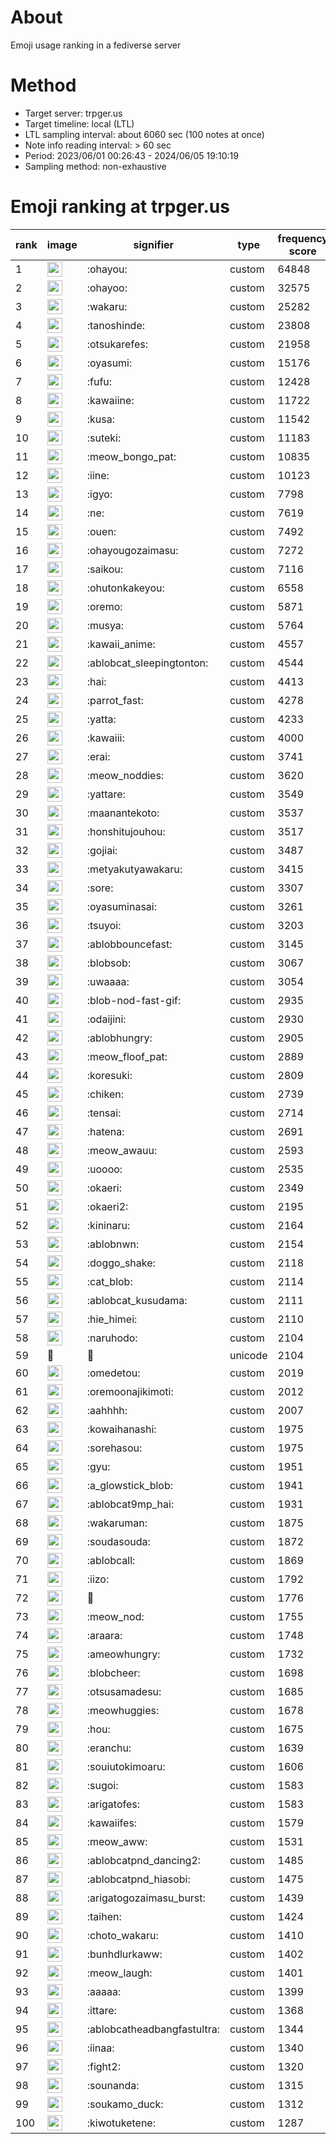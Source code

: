 # About
Emoji usage ranking in a fediverse server

# Method
- Target server: trpger.us
- Target timeline: local (LTL)
- LTL sampling interval: about 6060 sec (100 notes at once)
- Note info reading interval: > 60 sec
- Period: 2023/06/01 00:26:43 - 2024/06/05 19:10:19 
- Sampling method: non-exhaustive

# Emoji ranking at trpger.us

|rank|image|signifier|type|frequency score|
|----|----|----|----|----|
|1|<img height="24" src="https://trpger.us/emoji/ohayou.webp">|:ohayou:|custom|64848|
|2|<img height="24" src="https://trpger.us/emoji/ohayoo.webp">|:ohayoo:|custom|32575|
|3|<img height="24" src="https://trpger.us/emoji/wakaru.webp">|:wakaru:|custom|25282|
|4|<img height="24" src="https://trpger.us/emoji/tanoshinde.webp">|:tanoshinde:|custom|23808|
|5|<img height="24" src="https://trpger.us/emoji/otsukarefes.webp">|:otsukarefes:|custom|21958|
|6|<img height="24" src="https://trpger.us/emoji/oyasumi.webp">|:oyasumi:|custom|15176|
|7|<img height="24" src="https://trpger.us/emoji/fufu.webp">|:fufu:|custom|12428|
|8|<img height="24" src="https://trpger.us/emoji/kawaiine.webp">|:kawaiine:|custom|11722|
|9|<img height="24" src="https://trpger.us/emoji/kusa.webp">|:kusa:|custom|11542|
|10|<img height="24" src="https://trpger.us/emoji/suteki.webp">|:suteki:|custom|11183|
|11|<img height="24" src="https://trpger.us/emoji/meow_bongo_pat.webp">|:meow_bongo_pat:|custom|10835|
|12|<img height="24" src="https://trpger.us/emoji/iine.webp">|:iine:|custom|10123|
|13|<img height="24" src="https://trpger.us/emoji/igyo.webp">|:igyo:|custom|7798|
|14|<img height="24" src="https://trpger.us/emoji/ne.webp">|:ne:|custom|7619|
|15|<img height="24" src="https://trpger.us/emoji/ouen.webp">|:ouen:|custom|7492|
|16|<img height="24" src="https://trpger.us/emoji/ohayougozaimasu.webp">|:ohayougozaimasu:|custom|7272|
|17|<img height="24" src="https://trpger.us/emoji/saikou.webp">|:saikou:|custom|7116|
|18|<img height="24" src="https://trpger.us/emoji/ohutonkakeyou.webp">|:ohutonkakeyou:|custom|6558|
|19|<img height="24" src="https://trpger.us/emoji/oremo.webp">|:oremo:|custom|5871|
|20|<img height="24" src="https://trpger.us/emoji/musya.webp">|:musya:|custom|5764|
|21|<img height="24" src="https://trpger.us/emoji/kawaii_anime.webp">|:kawaii_anime:|custom|4557|
|22|<img height="24" src="https://trpger.us/emoji/ablobcat_sleepingtonton.webp">|:ablobcat_sleepingtonton:|custom|4544|
|23|<img height="24" src="https://trpger.us/emoji/hai.webp">|:hai:|custom|4413|
|24|<img height="24" src="https://trpger.us/emoji/parrot_fast.webp">|:parrot_fast:|custom|4278|
|25|<img height="24" src="https://trpger.us/emoji/yatta.webp">|:yatta:|custom|4233|
|26|<img height="24" src="https://trpger.us/emoji/kawaiii.webp">|:kawaiii:|custom|4000|
|27|<img height="24" src="https://trpger.us/emoji/erai.webp">|:erai:|custom|3741|
|28|<img height="24" src="https://trpger.us/emoji/meow_noddies.webp">|:meow_noddies:|custom|3620|
|29|<img height="24" src="https://trpger.us/emoji/yattare.webp">|:yattare:|custom|3549|
|30|<img height="24" src="https://trpger.us/emoji/maanantekoto.webp">|:maanantekoto:|custom|3537|
|31|<img height="24" src="https://trpger.us/emoji/honshitujouhou.webp">|:honshitujouhou:|custom|3517|
|32|<img height="24" src="https://trpger.us/emoji/gojiai.webp">|:gojiai:|custom|3487|
|33|<img height="24" src="https://trpger.us/emoji/metyakutyawakaru.webp">|:metyakutyawakaru:|custom|3415|
|34|<img height="24" src="https://trpger.us/emoji/sore.webp">|:sore:|custom|3307|
|35|<img height="24" src="https://trpger.us/emoji/oyasuminasai.webp">|:oyasuminasai:|custom|3261|
|36|<img height="24" src="https://trpger.us/emoji/tsuyoi.webp">|:tsuyoi:|custom|3203|
|37|<img height="24" src="https://trpger.us/emoji/ablobbouncefast.webp">|:ablobbouncefast:|custom|3145|
|38|<img height="24" src="https://trpger.us/emoji/blobsob.webp">|:blobsob:|custom|3067|
|39|<img height="24" src="https://trpger.us/emoji/uwaaaa.webp">|:uwaaaa:|custom|3054|
|40|<img height="24" src="https://trpger.us/emoji/blob-nod-fast-gif.webp">|:blob-nod-fast-gif:|custom|2935|
|41|<img height="24" src="https://trpger.us/emoji/odaijini.webp">|:odaijini:|custom|2930|
|42|<img height="24" src="https://trpger.us/emoji/ablobhungry.webp">|:ablobhungry:|custom|2905|
|43|<img height="24" src="https://trpger.us/emoji/meow_floof_pat.webp">|:meow_floof_pat:|custom|2889|
|44|<img height="24" src="https://trpger.us/emoji/koresuki.webp">|:koresuki:|custom|2809|
|45|<img height="24" src="https://trpger.us/emoji/chiken.webp">|:chiken:|custom|2739|
|46|<img height="24" src="https://trpger.us/emoji/tensai.webp">|:tensai:|custom|2714|
|47|<img height="24" src="https://trpger.us/emoji/hatena.webp">|:hatena:|custom|2691|
|48|<img height="24" src="https://trpger.us/emoji/meow_awauu.webp">|:meow_awauu:|custom|2593|
|49|<img height="24" src="https://trpger.us/emoji/uoooo.webp">|:uoooo:|custom|2535|
|50|<img height="24" src="https://trpger.us/emoji/okaeri.webp">|:okaeri:|custom|2349|
|51|<img height="24" src="https://trpger.us/emoji/okaeri2.webp">|:okaeri2:|custom|2195|
|52|<img height="24" src="https://trpger.us/emoji/kininaru.webp">|:kininaru:|custom|2164|
|53|<img height="24" src="https://trpger.us/emoji/ablobnwn.webp">|:ablobnwn:|custom|2154|
|54|<img height="24" src="https://trpger.us/emoji/doggo_shake.webp">|:doggo_shake:|custom|2118|
|55|<img height="24" src="https://trpger.us/emoji/cat_blob.webp">|:cat_blob:|custom|2114|
|56|<img height="24" src="https://trpger.us/emoji/ablobcat_kusudama.webp">|:ablobcat_kusudama:|custom|2111|
|57|<img height="24" src="https://trpger.us/emoji/hie_himei.webp">|:hie_himei:|custom|2110|
|58|<img height="24" src="https://trpger.us/emoji/naruhodo.webp">|:naruhodo:|custom|2104|
|59|🍮|🍮|unicode|2104|
|60|<img height="24" src="https://trpger.us/emoji/omedetou.webp">|:omedetou:|custom|2019|
|61|<img height="24" src="https://trpger.us/emoji/oremoonajikimoti.webp">|:oremoonajikimoti:|custom|2012|
|62|<img height="24" src="https://trpger.us/emoji/aahhhh.webp">|:aahhhh:|custom|2007|
|63|<img height="24" src="https://trpger.us/emoji/kowaihanashi.webp">|:kowaihanashi:|custom|1975|
|64|<img height="24" src="https://trpger.us/emoji/sorehasou.webp">|:sorehasou:|custom|1975|
|65|<img height="24" src="https://trpger.us/emoji/gyu.webp">|:gyu:|custom|1951|
|66|<img height="24" src="https://trpger.us/emoji/a_glowstick_blob.webp">|:a_glowstick_blob:|custom|1941|
|67|<img height="24" src="https://trpger.us/emoji/ablobcat9mp_hai.webp">|:ablobcat9mp_hai:|custom|1931|
|68|<img height="24" src="https://trpger.us/emoji/wakaruman.webp">|:wakaruman:|custom|1875|
|69|<img height="24" src="https://trpger.us/emoji/soudasouda.webp">|:soudasouda:|custom|1872|
|70|<img height="24" src="https://trpger.us/emoji/ablobcall.webp">|:ablobcall:|custom|1869|
|71|<img height="24" src="https://trpger.us/emoji/iizo.webp">|:iizo:|custom|1792|
|72|<img height="24" src="https://trpger.us/emoji/birthday.webp">|:birthday:|custom|1776|
|73|<img height="24" src="https://trpger.us/emoji/meow_nod.webp">|:meow_nod:|custom|1755|
|74|<img height="24" src="https://trpger.us/emoji/araara.webp">|:araara:|custom|1748|
|75|<img height="24" src="https://trpger.us/emoji/ameowhungry.webp">|:ameowhungry:|custom|1732|
|76|<img height="24" src="https://trpger.us/emoji/blobcheer.webp">|:blobcheer:|custom|1698|
|77|<img height="24" src="https://trpger.us/emoji/otsusamadesu.webp">|:otsusamadesu:|custom|1685|
|78|<img height="24" src="https://trpger.us/emoji/meowhuggies.webp">|:meowhuggies:|custom|1678|
|79|<img height="24" src="https://trpger.us/emoji/hou.webp">|:hou:|custom|1675|
|80|<img height="24" src="https://trpger.us/emoji/eranchu.webp">|:eranchu:|custom|1639|
|81|<img height="24" src="https://trpger.us/emoji/souiutokimoaru.webp">|:souiutokimoaru:|custom|1606|
|82|<img height="24" src="https://trpger.us/emoji/sugoi.webp">|:sugoi:|custom|1583|
|83|<img height="24" src="https://trpger.us/emoji/arigatofes.webp">|:arigatofes:|custom|1583|
|84|<img height="24" src="https://trpger.us/emoji/kawaiifes.webp">|:kawaiifes:|custom|1579|
|85|<img height="24" src="https://trpger.us/emoji/meow_aww.webp">|:meow_aww:|custom|1531|
|86|<img height="24" src="https://trpger.us/emoji/ablobcatpnd_dancing2.webp">|:ablobcatpnd_dancing2:|custom|1485|
|87|<img height="24" src="https://trpger.us/emoji/ablobcatpnd_hiasobi.webp">|:ablobcatpnd_hiasobi:|custom|1475|
|88|<img height="24" src="https://trpger.us/emoji/arigatogozaimasu_burst.webp">|:arigatogozaimasu_burst:|custom|1439|
|89|<img height="24" src="https://trpger.us/emoji/taihen.webp">|:taihen:|custom|1424|
|90|<img height="24" src="https://trpger.us/emoji/choto_wakaru.webp">|:choto_wakaru:|custom|1410|
|91|<img height="24" src="https://trpger.us/emoji/bunhdlurkaww.webp">|:bunhdlurkaww:|custom|1402|
|92|<img height="24" src="https://trpger.us/emoji/meow_laugh.webp">|:meow_laugh:|custom|1401|
|93|<img height="24" src="https://trpger.us/emoji/aaaaa.webp">|:aaaaa:|custom|1399|
|94|<img height="24" src="https://trpger.us/emoji/ittare.webp">|:ittare:|custom|1368|
|95|<img height="24" src="https://trpger.us/emoji/ablobcatheadbangfastultra.webp">|:ablobcatheadbangfastultra:|custom|1344|
|96|<img height="24" src="https://trpger.us/emoji/iinaa.webp">|:iinaa:|custom|1340|
|97|<img height="24" src="https://trpger.us/emoji/fight2.webp">|:fight2:|custom|1320|
|98|<img height="24" src="https://trpger.us/emoji/sounanda.webp">|:sounanda:|custom|1315|
|99|<img height="24" src="https://trpger.us/emoji/soukamo_duck.webp">|:soukamo_duck:|custom|1312|
|100|<img height="24" src="https://trpger.us/emoji/kiwotuketene.webp">|:kiwotuketene:|custom|1287|
